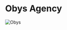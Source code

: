 
# Obys Agency

![Obys](https://github.com/pranjalkuhikar/ObysAgency/assets/99873964/6d5ec851-5329-4e6f-939d-9a644cc1efaf)






